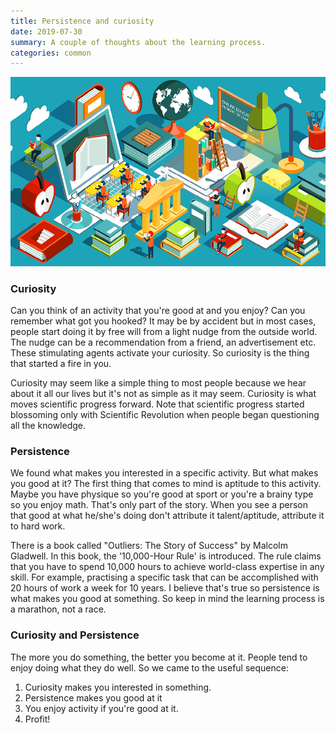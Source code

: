 ```yaml
---
title: Persistence and curiosity
date: 2019-07-30
summary: A couple of thoughts about the learning process.
categories: common
---
```


![img](/images/2019-07-30-learning.jpg)

### Curiosity

Can you think of an activity that you're good at and you enjoy? Can you remember what got you hooked? It may be by accident but in most cases, people start doing it by free will from a light nudge from the outside world. The nudge can be a recommendation from a friend, an advertisement etc. These stimulating agents activate your curiosity. So curiosity is the thing that started a fire in you.

Curiosity may seem like a simple thing to most people because we hear about it all our lives but it's not as simple as it may seem. Curiosity is what moves scientific progress forward. Note that scientific progress started blossoming only with Scientific Revolution when people began questioning all the knowledge.

### Persistence

We found what makes you interested in a specific activity. But what makes you good at it? The first thing that comes to mind is aptitude to this activity. Maybe you have physique so you're good at sport or you're a brainy type so you enjoy math. That's only part of the story. When you see a person that good at what he/she's doing don't attribute it talent/aptitude, attribute it to hard work.

There is a book called "Outliers: The Story of Success" by Malcolm Gladwell. In this book, the '10,000-Hour Rule' is introduced. The rule claims that you have to spend 10,000 hours to achieve world-class expertise in any skill. For example, practising a specific task that can be accomplished with 20 hours of work a week for 10 years. I believe that's true so persistence is what makes you good at something. So keep in mind the learning process is a marathon, not a race.

### Curiosity and Persistence

The more you do something, the better you become at it. People tend to enjoy doing what they do well. So we came to the useful sequence:
1. Curiosity makes you interested in something.
2. Persistence makes you good at it
3. You enjoy activity if you're good at it.
4. Profit!
